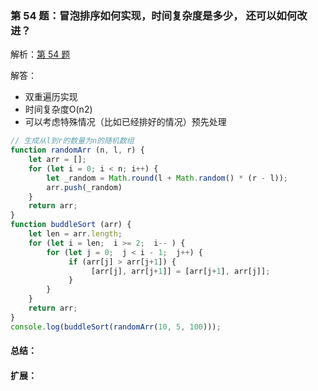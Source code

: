 ### 第 54 题：冒泡排序如何实现，时间复杂度是多少， 还可以如何改进？

解析：[第 54 题](https://github.com/Advanced-Frontend/Daily-Interview-Question/issues/94)

解答：

- 双重遍历实现
- 时间复杂度O(n2)
- 可以考虑特殊情况（比如已经排好的情况）预先处理

```javascript
// 生成从l到r的数量为n的随机数组
function randomArr (n, l, r) {
    let arr = [];
    for (let i = 0; i < n; i++) {
        let _random = Math.round(l + Math.random() * (r - l));
        arr.push(_random)
    } 
    return arr;
}
function buddleSort (arr) {
    let len = arr.length;
    for (let i = len;  i >= 2;  i-- ) {
        for (let j = 0;  j < i - 1;  j++) {
             if (arr[j] > arr[j+1]) {
                  [arr[j], arr[j+1]] = [arr[j+1], arr[j]];
             }
        }
    }
    return arr;
}
console.log(buddleSort(randomArr(10, 5, 100)));

```

#### 总结：



#### 扩展：



